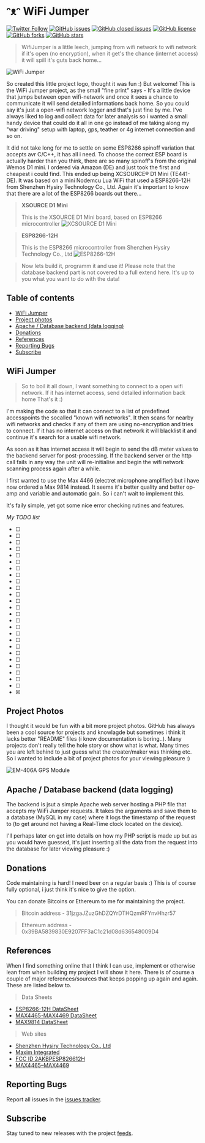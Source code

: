 # ᵔᴥᵔ WiFi Jumper
[![Twitter Follow](https://img.shields.io/twitter/follow/davidbl.svg?style=social&label=Follow)](https://twitter.com/davidbl) [![GitHub issues](https://img.shields.io/github/issues/kawaiipantsu/wifijumper.svg)](https://github.com/kawaiipantsu/wifijumper/issues) [![GitHub closed issues](https://img.shields.io/github/issues-closed/kawaiipantsu/wifijumper.svg)](https://github.com/kawaiipantsu/wifijumper/issues) [![GitHub license](https://img.shields.io/github/license/kawaiipantsu/wifijumper.svg)](https://github.com/kawaiipantsu/wifijumper/blob/master/LICENSE) [![GitHub forks](https://img.shields.io/github/forks/kawaiipantsu/wifijumper.svg)](https://github.com/kawaiipantsu/wifijumper/network) [![GitHub stars](https://img.shields.io/github/stars/kawaiipantsu/wifijumper.svg)](https://github.com/kawaiipantsu/wifijumper/stargazers)
> WifiJumper is a little leech, jumping from wifi network to wifi network if it's open (no encryption), when it get's the chance (internet access) it will spill it's guts back home...

![WiFi Jumper](Docs/Images/wifijumper-logo.png)

So created this little project logo, thought it was fun :) But welcome! This is the WiFi Jumper project, as the small "fine print" says - It's a little device that jumps between open wifi-network and once it sees a chance to communicate it will send detailed informations back home. So you could say it's just a open-wifi network logger and that's just fine by me. I've always liked to log and collect data for later analysis so i wanted a small handy device that could do it all in one go instead of me taking along my "war driving" setup with laptop, gps, teather or 4g internet connection and so on.

It did not take long for me to settle on some ESP8266 spinoff variation that accepts avr C/C++, it has all i need. To choose the correct ESP board is actually harder than you think, there are so many spinoff's from the original Wemos D1 mini. I ordered via Amazon (DE) and just took the first and cheapest i could find. This ended up being XCSOURCE® D1 Mini (TE441-DE). It was based on a mini Nodemcu Lua WiFi that used a ESP8266-12H from Shenzhen Hysiry Technology Co., Ltd. Again it's important to know that there are a lot of the ESP8266 boards out there...

> **XSOURCE D1 Mini**
>
> This is the XSOURCE D1 Mini board, based on ESP8266 microcontroller
![XCSOURCE D1 Mini](Docs/Images/xsource-d1-mini.png)

> **ESP8266-12H**
>
> This is the ESP8266 microcontroller from Shenzhen Hysiry Technology Co., Ltd
![ESP8266-12H](Docs/Images/esp8266.png)

> Now lets build it, programm it and use it!
> Please note that the database backend part is not covered to a full extend here. It's up to you what you want to do with the data!

## Table of contents

 * [WiFi Jumper](#wifi-jumper)
 * [Project photos](#project-photos)
 * [Apache / Database backend (data logging)](#apache--database-backend-data-logging)
 * [Donations](#donations)
 * [References](#references)
 * [Reporting Bugs](#reporting-bugs)
 * [Subscribe](#subscribe)

## WiFi Jumper

> So to boil it all down, I want something to connect to a open wifi network.
> If it has internet access, send detailed information back home
> That's it :)

I'm making the code so that it can connect to a list of predefined accesspoints the socalled "known wifi networks". It then scans for nearby wifi networks and checks if any of them are using no-encryption and tries to connect. If it has no internet access on that network it will blacklist it and continue it's search for a usable wifi network.

As soon as it has internet access it will begin to send the dB meter values to the backend server for post-processing. If the backend server or the http call fails in any way the unit will re-initialise and begin the wifi network scanning process again after a while.

I first wanted to use the Max 4466 (electret microphone amplifier) but i have now ordered a Max 9814 instead. It seems it's better quality and better op-amp and variable and automatic gain. So i can't wait to implement this.

It's faily simple, yet got some nice error checking rutines and features.

*My TODO list*

- [ ] 
- [ ] 
- [ ] 
- [ ] 
- [ ] 
- [ ] 
- [ ] 
- [ ] 
- [ ] 
- [ ] 
- [ ] 
- [ ] 
- [ ] 
- [ ] 
- [ ] 
- [ ] 
- [ ] 
- [ ] 
- [ ] 
- [ ] 
- [ ] 
- [ ] 
- [ ] 
- [ ] 
- [ ] 
- [x] 

## Project Photos

I thought it would be fun with a bit more project photos. GitHub has always been a cool source for projects and knowlagde but sometimes i think it lacks better "README" files (i know documentation is boring..). Many projects don't really tell the hole story or show what is what. Many times you are left behind to just guess what the creater/maker was thinking etc. So i wanted to include a bit of project photos for your viewing pleasure :)

![EM-406A GPS Module](Docs/Images/gps-module.png)

## Apache / Database backend (data logging)

The backend is jsut a simple Apache web server hosting a PHP file that accepts my WiFi Jumper requests. It takes the arguments and save them to a database (MySQL in my case) where it logs the timestamp of the request to (to get around not having a Real-Time clock located on the device).

I'll perhaps later on get into details on how my PHP script is made up but as you would have guessed, it's just inserting all the data from the request into the database for later viewing pleasure :)

## Donations

Code maintaining is hard! I need beer on a regular basis :)
This is of course fully optional, i just think it's nice to give the option.

You can donate Bitcoins or Ethereum to me for maintaining the project.

> Bitcoin address - 31jzgaJZuzGhDZQYrDTHQzmRFYnvHhzr57

> Ethereum address - 0x39BA5839830E9207FF3aC1c21d08d636548009D4

## References

When I find something online that I think I can use, implement or otherwise lean from when building my project I will show it here. There is of course a couple of major references/sources that keeps popping up again and again. These are listed below to.

> Data Sheets
 * [ESP8266-12H DataSheet](Docs/ESP8266-12H-DataSheet.pdf)
 * [MAX4465-MAX4469 DataSheet](Docs/MAX4465-MAX4469.pdf)
 * [MAX9814 DataSheet](Docs/MAX9814.pdf)

> Web sites
 * [Shenzhen Hysiry Technology Co., Ltd](http://en.hysiry.com)
 * [Maxim Integrated](https://www.maximintegrated.com/)
 * [FCC ID 2AKBPESP826612H](https://fccid.io/2AKBPESP826612H)
 * [MAX4465–MAX4469](https://www.maximintegrated.com/en/products/analog/audio/MAX4466.html)

## Reporting Bugs

Report all issues in the [issues tracker](https://github.com/kawaiipantsu/wifijumper/issues).

## Subscribe

Stay tuned to new releases with the project [feeds](https://github.com/kawaiipantsu/wifijumper/releases.atom).
